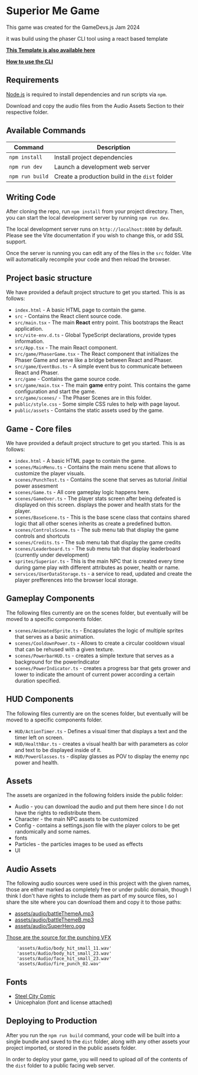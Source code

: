 # Superior Me Game

This game was created for the GameDevs.js Jam 2024

it was build using the phaser CLI tool using a react based template

**[This Template is also available here](https://github.com/phaserjs/template-react)**

**[How to use the CLI](https://phaser.io/tutorials/create-game-app)**
## Requirements

[Node.js](https://nodejs.org) is required to install dependencies and run scripts via `npm`.

Download and copy the audio files from the Audio Assets Section to their respective folder.

## Available Commands

| Command | Description |
|---------|-------------|
| `npm install` | Install project dependencies |
| `npm run dev` | Launch a development web server |
| `npm run build` | Create a production build in the `dist` folder |

## Writing Code

After cloning the repo, run `npm install` from your project directory. Then, you can start the local development server by running `npm run dev`.

The local development server runs on `http://localhost:8080` by default. Please see the Vite documentation if you wish to change this, or add SSL support.

Once the server is running you can edit any of the files in the `src` folder. Vite will automatically recompile your code and then reload the browser.

## Project basic structure

We have provided a default project structure to get you started. This is as follows:

- `index.html` - A basic HTML page to contain the game.
- `src` - Contains the React client source code.
- `src/main.tsx` - The main **React** entry point. This bootstraps the React application.
- `src/vite-env.d.ts` - Global TypeScript declarations, provide types information.
- `src/App.tsx` - The main React component.
- `src/game/PhaserGame.tsx` - The React component that initializes the Phaser Game and serve like a bridge between React and Phaser.
- `src/game/EventBus.ts` - A simple event bus to communicate between React and Phaser.
- `src/game` - Contains the game source code.
- `src/game/main.tsx` - The main **game** entry point. This contains the game configuration and start the game.
- `src/game/scenes/` - The Phaser Scenes are in this folder.
- `public/style.css` - Some simple CSS rules to help with page layout.
- `public/assets` - Contains the static assets used by the game.

## Game - Core files

We have provided a default project structure to get you started. This is as follows:

- `index.html` - A basic HTML page to contain the game.
- `scenes/MainMenu.ts` - Contains the main menu scene that allows to customize the player visuals.
- `scenes/PunchTest.ts` - Contains the scene that serves as tutorial /initial power assesment
-  `scenes/Game.ts` - All core gameplay logic happens here.
- `scenes/GameOver.ts` - The player stats screen after being defeated is displayed on this screen. displays the power and health stats for the player.
-  `scenes/BaseScene.ts` - This is the base scene class that contains shared logic that all other scenes inherits as create a predefined button.
-  `scenes/ControlsScene.ts` - The sub menu tab that display the game controls and shortcuts
-  `scenes/Credits.ts` - The sub menu tab that display the game credits
-  `scenes/Leaderboard.ts` - The sub menu tab that display leaderboard (currently under development)
-  `sprites/Superior.ts` - This is the main NPC that is created every time during game play with different attributes as power, health or name.
-  `services/UserDataStorage.ts` - a service to read, updated and create the player prefferences into the browser local storage. 
## Gameplay Components
The following files currently are on the scenes folder, but eventually will be moved to a specific components folder.

-  `scenes/AnimatedSprite.ts` - Encapsulates the logic of multiple sprites that serves as a basic animation.
-  `scenes/CooldownPower.ts` - Allows to create a circular cooldown visual that can be rehused with a given texture.
-  `scenes/PowerbarHUD.ts` - creates a simple texture that serves as a background for the powerIndicator
-  `scenes/PowerIndicator.ts` - creates a progress bar that gets grower and lower to indicate the amount of current power according a certain duration specified.

## HUD Components
The following files currently are on the scenes folder, but eventually will be moved to a specific components folder.

-  `HUD/ActionTimer.ts` - Defines a visual timer that displays a text and the timer left on screen.
-  `HUD/HealthBar.ts` - creates a visual health bar with parameters as color and text to be displayed inside of it.
-  `HUD/PowerGlasses.ts` - display glasses as POV to display the enemy npc power and health.

## Assets
The assets are organized in the following folders inside the public folder:

- Audio - you can download the audio and put them here since I do not have the rights to redistribute them.
- Character - the main NPC assets to be customized
- Config - contains a settings.json file with the player colors to be get randomically and some names.
- fonts
- Particles - the particles images to be used as effects
- UI  

## Audio Assets
The following audio sources were used in this project with the given names, those are either marked as completely free or under public domain, though I think I don't have rights to include them as part of my source files, so I share the site where you can download them and copy it to those paths:

- [assets/audio/battleThemeA.mp3](https://opengameart.org/content/battle-theme-a)
- [assets/audio/battleThemeB.mp3](https://opengameart.org/content/battle-theme-b-for-rpg)
- [assets/audio/SuperHero.ogg](https://opengameart.org/content/adventure-theme)


[Those are the source for the punching VFX](https://danielsoundsgood.itch.io/free-deadly-kombat-sound-effects)

        'assets/Audio/body_hit_small_11.wav'
        'assets/Audio/body_hit_small_23.wav'
        'assets/Audio/face_hit_small_23.wav'
        'assets/Audio/fire_punch_02.wav'

## Fonts
- [Steel City Comic](https://www.1001fonts.com/steel-city-comic-font.html)
- Unicephalon (font and license attached)



## Deploying to Production

After you run the `npm run build` command, your code will be built into a single bundle and saved to the `dist` folder, along with any other assets your project imported, or stored in the public assets folder.

In order to deploy your game, you will need to upload *all* of the contents of the `dist` folder to a public facing web server.


